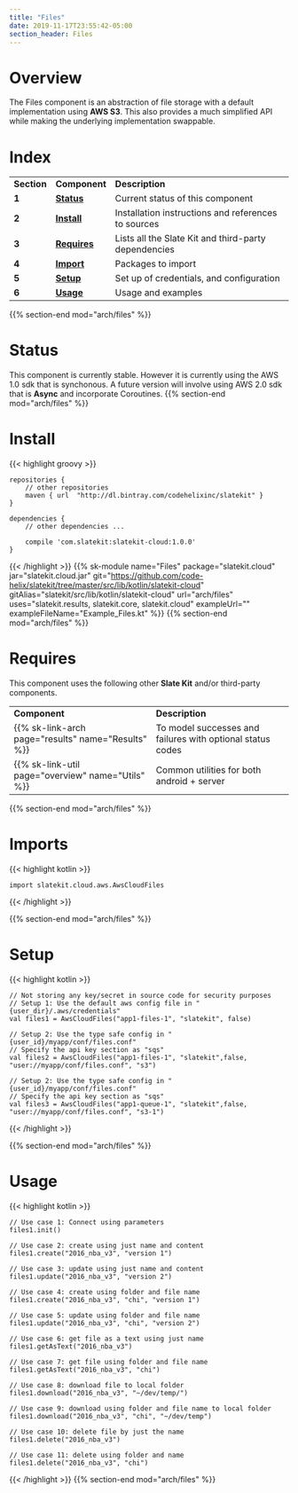 ```yaml
---
title: "Files"
date: 2019-11-17T23:55:42-05:00
section_header: Files
---
```


# Overview
The Files component is an abstraction of file storage with a default implementation using **AWS S3**. This also provides a much simplified API while making the underlying implementation swappable.

# Index
<table class="table table-bordered table-striped">
    <tr>
        <td><strong>Section</strong></td>
        <td><strong>Component</strong></td>
        <td><strong>Description</strong></td>
    </tr>
    <tr>
        <td><strong>1</strong></td>
        <td><strong><a class="url-ch" href="arch/files#status">Status</a></strong></td>
        <td>Current status of this component</td>
    </tr>
    <tr>
        <td><strong>2</strong></td>
        <td><strong><a class="url-ch" href="arch/files#install">Install</a></strong></td>
        <td>Installation instructions and references to sources</td>
    </tr>
    <tr>
        <td><strong>3</strong></td>
        <td><strong><a class="url-ch" href="arch/files#requires">Requires</a></strong></td>
        <td>Lists all the Slate Kit and third-party dependencies</td>
    </tr>
    <tr>
        <td><strong>4</strong></td>
        <td><strong><a class="url-ch" href="arch/files#sample">Import</a></strong></td>
        <td>Packages to import</td>
    </tr>
    <tr>
        <td><strong>5</strong></td>
        <td><strong><a class="url-ch" href="arch/files#goals">Setup</a></strong></td>
        <td>Set up of credentials, and configuration</td>
    </tr>
    <tr>
        <td><strong>6</strong></td>
        <td><strong><a class="url-ch" href="arch/files#concepts">Usage</a></strong></td>
        <td>Usage and examples</td>
    </tr>
</table>
{{% section-end mod="arch/files" %}}

# Status
This component is currently stable. However it is currently using the AWS 1.0 sdk that is synchonous. A future version will involve using AWS 2.0 sdk that is **Async** and incorporate Coroutines.
{{% section-end mod="arch/files" %}}

# Install
{{< highlight groovy >}}

    repositories {
        // other repositories
        maven { url  "http://dl.bintray.com/codehelixinc/slatekit" }
    }

    dependencies {
        // other dependencies ...

        compile 'com.slatekit:slatekit-cloud:1.0.0'
    }

{{< /highlight >}}
{{% sk-module 
    name="Files"
    package="slatekit.cloud"
    jar="slatekit.cloud.jar"
    git="https://github.com/code-helix/slatekit/tree/master/src/lib/kotlin/slatekit-cloud"
    gitAlias="slatekit/src/lib/kotlin/slatekit-cloud"
    url="arch/files"
    uses="slatekit.results, slatekit.core, slatekit.cloud"
    exampleUrl=""
    exampleFileName="Example_Files.kt"
%}}
{{% section-end mod="arch/files" %}}

# Requires
This component uses the following other <strong>Slate Kit</strong> and/or third-party components.
<table class="table table-bordered table-striped">
    <tr>
        <td><strong>Component</strong></td>
        <td><strong>Description</strong></td>
    </tr>
    <tr>
        <td>{{% sk-link-arch page="results" name="Results" %}}</td>
        <td>To model successes and failures with optional status codes</td>
    </tr>
    <tr>
        <td>{{% sk-link-util page="overview" name="Utils" %}}</td>
        <td>Common utilities for both android + server</td>
    </tr>
</table>
{{% section-end mod="arch/files" %}}

# Imports
{{< highlight kotlin >}}
        
    import slatekit.cloud.aws.AwsCloudFiles
    
{{< /highlight >}}

{{% section-end mod="arch/files" %}}

# Setup
{{< highlight kotlin >}}
        
    // Not storing any key/secret in source code for security purposes
    // Setup 1: Use the default aws config file in "{user_dir}/.aws/credentials"
    val files1 = AwsCloudFiles("app1-files-1", "slatekit", false)

    // Setup 2: Use the type safe config in "{user_id}/myapp/conf/files.conf"
    // Specify the api key section as "sqs"
    val files2 = AwsCloudFiles("app1-files-1", "slatekit",false, "user://myapp/conf/files.conf", "s3")

    // Setup 2: Use the type safe config in "{user_id}/myapp/conf/files.conf"
    // Specify the api key section as "sqs"
    val files3 = AwsCloudFiles("app1-queue-1", "slatekit",false, "user://myapp/conf/files.conf", "s3-1")

{{< /highlight >}}

{{% section-end mod="arch/files" %}}

# Usage
{{< highlight kotlin >}}
        
    // Use case 1: Connect using parameters
    files1.init()

    // Use case 2: create using just name and content
    files1.create("2016_nba_v3", "version 1")

    // Use case 3: update using just name and content
    files1.update("2016_nba_v3", "version 2")

    // Use case 4: create using folder and file name
    files1.create("2016_nba_v3", "chi", "version 1")

    // Use case 5: update using folder and file name
    files1.update("2016_nba_v3", "chi", "version 2")

    // Use case 6: get file as a text using just name
    files1.getAsText("2016_nba_v3")

    // Use case 7: get file using folder and file name
    files1.getAsText("2016_nba_v3", "chi")

    // Use case 8: download file to local folder
    files1.download("2016_nba_v3", "~/dev/temp/")

    // Use case 9: download using folder and file name to local folder
    files1.download("2016_nba_v3", "chi", "~/dev/temp")

    // Use case 10: delete file by just the name
    files1.delete("2016_nba_v3")

    // Use case 11: delete using folder and name
    files1.delete("2016_nba_v3", "chi")
      

{{< /highlight >}}
{{% section-end mod="arch/files" %}}

